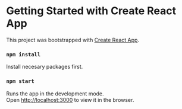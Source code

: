 # Getting Started with Create React App

This project was bootstrapped with [Create React App](https://github.com/facebook/create-react-app).

### `npm install`

Install necesary packages first.

### `npm start`

Runs the app in the development mode.\
Open [http://localhost:3000](http://localhost:3000) to view it in the browser.